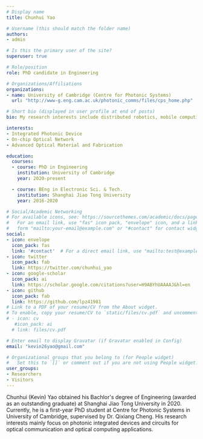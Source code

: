 ```yaml
---
# Display name
title: Chunhui Yao

# Username (this should match the folder name)
authors:
- admin

# Is this the primary user of the site?
superuser: true

# Role/position
role: PhD candidate in Engineering

# Organizations/Affiliations
organizations:
- name: University of Cambridge (Centre for Photonic Systems)
  url: "http://www-g.eng.cam.ac.uk/photonic_comms/files/cps_home.php"

# Short bio (displayed in user profile at end of posts)
bio: My research interests include distributed robotics, mobile computing and programmable matter.

interests:
- Integrated Photonic Device
- On-chip Optical Network
- Advanced Optical Material and Fabrication

education:
  courses:
  - course: PhD in Engineering
    institution: University of Cambridge
    year: 2020-present

  - course: BEng in Electronic Sci. & Tech.
    institution: Shanghai Jiao Tong University
    year: 2016-2020

# Social/Academic Networking
# For available icons, see: https://sourcethemes.com/academic/docs/page-builder/#icons
#   For an email link, use "fas" icon pack, "envelope" icon, and a link in the
#   form "mailto:your-email@example.com" or "#contact" for contact widget.
social:
- icon: envelope
  icon_pack: fas
  link: '#contact'  # For a direct email link, use "mailto:test@example.org".
- icon: twitter
  icon_pack: fab
  link: https://twitter.com/chunhui_yao
- icon: google-scholar
  icon_pack: ai
  link: https://scholar.google.com/citations?user=H9ABYhUAAAAJ&hl=en
- icon: github
  icon_pack: fab
  link: https://github.com/lpz41981
# Link to a PDF of your resume/CV from the About widget.
# To enable, copy your resume/CV to `static/files/cv.pdf` and uncomment the lines below.
# - icon: cv
   #icon_pack: ai
  # link: files/cv.pdf

# Enter email to display Gravatar (if Gravatar enabled in Config)
email: "kevin26yao@gmail.com"

# Organizational groups that you belong to (for People widget)
#   Set this to `[]` or comment out if you are not using People widget.
user_groups:
- Researchers
- Visitors
---
```


Chunhui (Kevin) Yao obtained his Bachlor's degree of Engineering (awarded as an outstanding graduate) at Shanghai Jiao Tong University in 2020. Currently, he is a first-year PhD student at Centre for Photonic Systems in University of Cambridge, supervised by Dr. Qixiang Cheng. His research interests mainly focus on photonic integrated devices and circuits for optical communication and optical computing applications.
<br>
 
